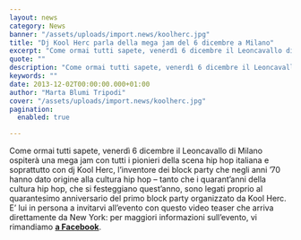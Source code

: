 ```yaml
---
layout: news
category: News
banner: "/assets/uploads/import.news/koolherc.jpg"
title: "Dj Kool Herc parla della mega jam del 6 dicembre a Milano"
excerpt: "Come ormai tutti sapete, venerdì 6 dicembre il Leoncavallo di Milano ospiterà una mega jam con tutti i pionieri della scena hip hop italiana e soprattutto con dj Kool Herc, l’inventore dei block party che negli anni ’70 hanno dato origine alla cultura hip hop – tanto che i quarant’anni della cultura hip hop, che [&hellip"
quote: ""
description: "Come ormai tutti sapete, venerdì 6 dicembre il Leoncavallo di Milano ospiterà una mega jam con tutti i pionieri della scena hip hop italiana e soprattutto con dj Kool Herc, l’inventore dei block party che negli anni ’70 hanno dato origine alla cultura hip hop – tanto che i quarant’anni della cultura hip hop, che [&hellip"
keywords: ""
date: 2013-12-02T00:00:00.000+01:00
author: "Marta Blumi Tripodi"
cover: "/assets/uploads/import.news/koolherc.jpg"
pagination:
  enabled: true

---
```


[](https://hotmc.com/dj-kool-herc-parla-della-mega-jam-del-6-dicembre-a-milano/koolherc/)

Come ormai tutti sapete, venerdì 6 dicembre il Leoncavallo di Milano ospiterà una mega jam con tutti i pionieri della scena hip hop italiana e soprattutto con dj Kool Herc, l’inventore dei block party che negli anni ’70 hanno dato origine alla cultura hip hop – tanto che i quarant’anni della cultura hip hop, che si festeggiano quest’anno, sono legati proprio al quarantesimo anniversario del primo block party organizzato da Kool Herc. E’ lui in persona a invitarvi all’evento con questo video teaser che arriva direttamente da New York: per maggiori informazioni sull’evento, vi rimandiamo [**a Facebook**](https://www.facebook.com/events/214541562057587/?fref=ts "https://www.facebook.com/events/214541562057587/?fref=ts").